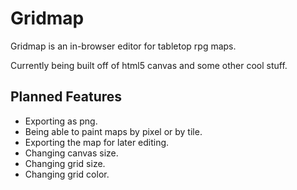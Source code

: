 # Gridmap

Gridmap is an in-browser editor for tabletop rpg maps.

Currently being built off of html5 canvas and some other cool stuff.

## Planned Features

* Exporting as png.
* Being able to paint maps by pixel or by tile.
* Exporting the map for later editing.
* Changing canvas size.
* Changing grid size.
* Changing grid color.
